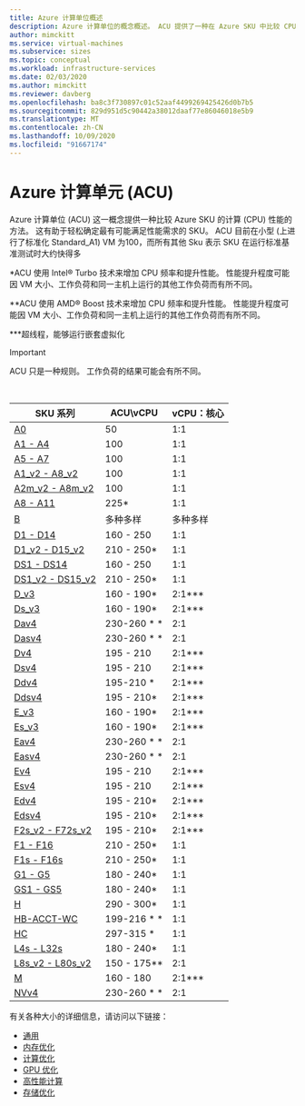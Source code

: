 ```yaml
---
title: Azure 计算单位概述
description: Azure 计算单位的概念概述。 ACU 提供了一种在 Azure SKU 中比较 CPU 性能的方法。
author: mimckitt
ms.service: virtual-machines
ms.subservice: sizes
ms.topic: conceptual
ms.workload: infrastructure-services
ms.date: 02/03/2020
ms.author: mimckitt
ms.reviewer: davberg
ms.openlocfilehash: ba8c3f730897c01c52aaf4499269425426d0b7b5
ms.sourcegitcommit: 829d951d5c90442a38012daaf77e86046018e5b9
ms.translationtype: MT
ms.contentlocale: zh-CN
ms.lasthandoff: 10/09/2020
ms.locfileid: "91667174"
---
```

# <a name="azure-compute-unit-acu"></a>Azure 计算单元 (ACU)

Azure 计算单位 (ACU) 这一概念提供一种比较 Azure SKU 的计算 (CPU) 性能的方法。 这有助于轻松确定最有可能满足性能需求的 SKU。 ACU 目前在小型 (上进行了标准化 Standard_A1) VM 为100，而所有其他 Sku 表示 SKU 在运行标准基准测试时大约快得多

*ACU 使用 Intel® Turbo 技术来增加 CPU 频率和提升性能。  性能提升程度可能因 VM 大小、工作负荷和同一主机上运行的其他工作负荷而有所不同。

**ACU 使用 AMD® Boost 技术来增加 CPU 频率和提升性能。  性能提升程度可能因 VM 大小、工作负荷和同一主机上运行的其他工作负荷而有所不同。

***超线程，能够运行嵌套虚拟化

> [!IMPORTANT]
> ACU 只是一种规则。 工作负荷的结果可能会有所不同。
<br>

| SKU 系列 | ACU\vCPU | vCPU：核心 |
| --- | --- |---|
| [A0](sizes-previous-gen.md) |50 | 1:1 |
| [A1 - A4](sizes-previous-gen.md) |100 | 1:1 |
| [A5 - A7](sizes-previous-gen.md) |100 | 1:1 |
| [A1_v2 - A8_v2](sizes-general.md) |100 | 1:1 |
| [A2m_v2 - A8m_v2](sizes-general.md) |100 | 1:1 |
| [A8 - A11](sizes-previous-gen.md) |225* | 1:1 |
| [B](sizes-b-series-burstable.md) |多种多样 | 多种多样 |
| [D1 - D14](sizes-previous-gen.md) |160 - 250 | 1:1 |
| [D1_v2 - D15_v2](dv2-dsv2-series.md) |210 - 250* | 1:1 |
| [DS1 - DS14](sizes-previous-gen.md) |160 - 250 | 1:1 |
| [DS1_v2 - DS15_v2](dv2-dsv2-series.md) |210 - 250* | 1:1 |
| [D_v3](dv3-dsv3-series.md) |160 - 190* | 2:1\*\*\* |
| [Ds_v3](dv3-dsv3-series.md) |160 - 190* | 2:1\*\*\* |
| [Dav4](dav4-dasv4-series.md) |230-260 * * | 2:1 |
| [Dasv4](dav4-dasv4-series.md) |230-260 * * | 2:1 |
| [Dv4](dv4-dsv4-series.md) | 195 - 210 | 2:1\*\*\* |
| [Dsv4](dv4-dsv4-series.md) | 195 - 210 | 2:1\*\*\* |
| [Ddv4](ddv4-ddsv4-series.md) | 195-210 * | 2:1\*\*\* |
| [Ddsv4](ddv4-ddsv4-series.md) | 195 - 210* | 2:1\*\*\* |
| [E_v3](ev3-esv3-series.md) |160 - 190* | 2:1\*\*\*|
| [Es_v3](ev3-esv3-series.md) |160 - 190* | 2:1\*\*\* |
| [Eav4](eav4-easv4-series.md) |230-260 * * | 2:1 |
| [Easv4](eav4-easv4-series.md) | 230-260 * * | 2:1 |
| [Ev4](ev4-esv4-series.md) | 195 - 210 | 2:1\*\*\* |
| [Esv4](ev4-esv4-series.md) | 195 - 210 | 2:1\*\*\* |
| [Edv4](edv4-edsv4-series.md) | 195 - 210* | 2:1\*\*\* |
| [Edsv4](edv4-edsv4-series.md) | 195 - 210* | 2:1\*\*\* |
| [F2s_v2 - F72s_v2](fsv2-series.md) |195 - 210* | 2:1\*\*\* |
| [F1 - F16](sizes-previous-gen.md) |210 - 250* | 1:1 |
| [F1s - F16s](sizes-previous-gen.md) |210 - 250* | 1:1 |
| [G1 - G5](sizes-previous-gen.md) |180 - 240* | 1:1 |
| [GS1 - GS5](sizes-previous-gen.md) |180 - 240* | 1:1 |
| [H](h-series.md) |290 - 300* | 1:1 |
| [HB-ACCT-WC](hb-series.md) |199-216 * * | 1:1 |
| [HC](hc-series.md) |297-315 * | 1:1 |
| [L4s - L32s](sizes-previous-gen.md) |180 - 240* | 1:1 |
| [L8s_v2 - L80s_v2](lsv2-series.md) |150 - 175** | 2:1 |
| [M](m-series.md) | 160 - 180 | 2:1\*\*\* |
| [NVv4](nvv4-series.md) |230-260 * * | 2:1 |

有关各种大小的详细信息，请访问以下链接：

- [通用](sizes-general.md)
- [内存优化](sizes-memory.md)
- [计算优化](sizes-compute.md)
- [GPU 优化](sizes-gpu.md)
- [高性能计算](sizes-hpc.md)
- [存储优化](sizes-storage.md)
